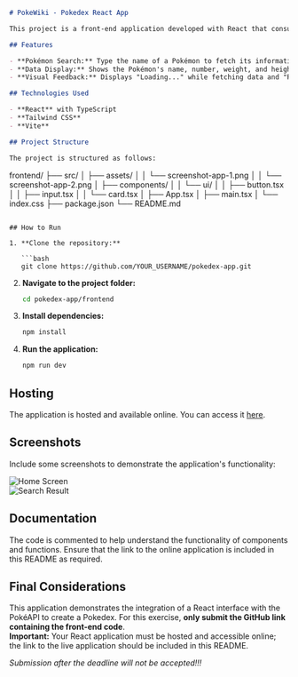 ```markdown
# PokeWiki - Pokedex React App

This project is a front-end application developed with React that consumes the [PokéAPI](https://pokeapi.co/) to display information about a specific Pokémon. It was created as part of the exercise "PDF 3 - Let's develop a Pokedex?"

## Features

- **Pokémon Search:** Type the name of a Pokémon to fetch its information.
- **Data Display:** Shows the Pokémon's name, number, weight, and height.
- **Visual Feedback:** Displays "Loading..." while fetching data and "Pokemon not found!" if the Pokémon doesn't exist.

## Technologies Used

- **React** with TypeScript
- **Tailwind CSS**
- **Vite**

## Project Structure

The project is structured as follows:

```
frontend/
├── src/
│   ├── assets/
│   │   └── screenshot-app-1.png
│   │   └── screenshot-app-2.png
│   ├── components/
│   │   └── ui/
│   │       ├── button.tsx
│   │       ├── input.tsx
│   │       └── card.tsx
│   ├── App.tsx
│   ├── main.tsx
│   └── index.css
├── package.json
└── README.md
```

## How to Run

1. **Clone the repository:**

   ```bash
   git clone https://github.com/YOUR_USERNAME/pokedex-app.git
   ```

2. **Navigate to the project folder:**

   ```bash
   cd pokedex-app/frontend
   ```

3. **Install dependencies:**

   ```bash
   npm install
   ```

4. **Run the application:**

   ```bash
   npm run dev
   ```

## Hosting

The application is hosted and available online. You can access it [here](https://pokewiki-mark-1.netlify.app/).

## Screenshots

Include some screenshots to demonstrate the application's functionality:

![Home Screen](./prints/screenshot-app-1.png)  
![Search Result](./prints/screenshot-app-2.png)

## Documentation

The code is commented to help understand the functionality of components and functions. Ensure that the link to the online application is included in this README as required.

## Final Considerations

This application demonstrates the integration of a React interface with the PokéAPI to create a Pokedex. For this exercise, **only submit the GitHub link containing the front-end code**.  
**Important:** Your React application must be hosted and accessible online; the link to the live application should be included in this README.

*Submission after the deadline will not be accepted!!!*
```